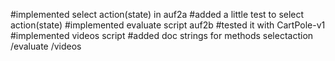 #implemented select action(state)  in auf2a 
#added a little test to select action(state)
#implemented evaluate script auf2b
#tested it with CartPole-v1
#implemented videos script 
#added doc strings for methods selectaction /evaluate /videos 